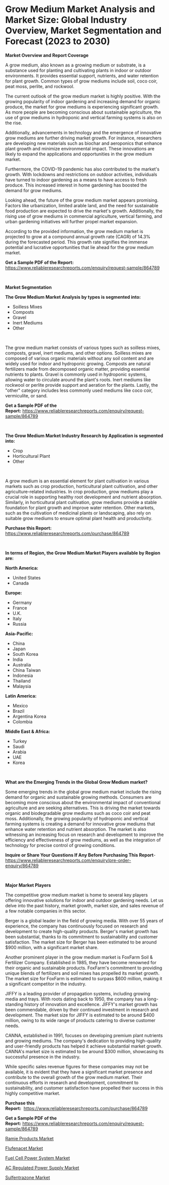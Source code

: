 <p><h1>Grow Medium Market Analysis and Market Size: Global Industry Overview, Market Segmentation and Forecast (2023 to 2030)</h1></p><p><strong>Market Overview and Report Coverage</strong></p>
<p><p>A grow medium, also known as a growing medium or substrate, is a substance used for planting and cultivating plants in indoor or outdoor environments. It provides essential support, nutrients, and water retention for plant growth. Common types of grow mediums include soil, coco coir, peat moss, perlite, and rockwool.</p><p>The current outlook of the grow medium market is highly positive. With the growing popularity of indoor gardening and increasing demand for organic produce, the market for grow mediums is experiencing significant growth. As more people are becoming conscious about sustainable agriculture, the use of grow mediums in hydroponic and vertical farming systems is also on the rise.</p><p>Additionally, advancements in technology and the emergence of innovative grow mediums are further driving market growth. For instance, researchers are developing new materials such as biochar and aeroponics that enhance plant growth and minimize environmental impact. These innovations are likely to expand the applications and opportunities in the grow medium market.</p><p>Furthermore, the COVID-19 pandemic has also contributed to the market's growth. With lockdowns and restrictions on outdoor activities, individuals have turned to indoor gardening as a means to have access to fresh produce. This increased interest in home gardening has boosted the demand for grow mediums.</p><p>Looking ahead, the future of the grow medium market appears promising. Factors like urbanization, limited arable land, and the need for sustainable food production are expected to drive the market's growth. Additionally, the rising use of grow mediums in commercial agriculture, vertical farming, and urban gardening initiatives will further propel market expansion.</p><p>According to the provided information, the grow medium market is projected to grow at a compound annual growth rate (CAGR) of 14.3% during the forecasted period. This growth rate signifies the immense potential and lucrative opportunities that lie ahead for the grow medium market.</p></p>
<p><strong>Get a Sample PDF of the Report:</strong> <a href="https://www.reliableresearchreports.com/enquiry/request-sample/864789">https://www.reliableresearchreports.com/enquiry/request-sample/864789</a></p>
<p>&nbsp;</p>
<p><strong>Market Segmentation</strong></p>
<p><strong>The Grow Medium Market Analysis by types is segmented into:</strong></p>
<p><ul><li>Soilless Mixes</li><li>Composts</li><li>Gravel</li><li>Inert Mediums</li><li>Other</li></ul></p>
<p>&nbsp;</p>
<p><p>The grow medium market consists of various types such as soilless mixes, composts, gravel, inert mediums, and other options. Soilless mixes are composed of various organic materials without any soil content and are widely used for indoor and hydroponic growing. Composts are natural fertilizers made from decomposed organic matter, providing essential nutrients to plants. Gravel is commonly used in hydroponic systems, allowing water to circulate around the plant's roots. Inert mediums like rockwool or perlite provide support and aeration for the plants. Lastly, the "other" category includes less commonly used mediums like coco coir, vermiculite, or sand.</p></p>
<p><strong>Get a Sample PDF of the Report:</strong>&nbsp;<a href="https://www.reliableresearchreports.com/enquiry/request-sample/864789">https://www.reliableresearchreports.com/enquiry/request-sample/864789</a></p>
<p>&nbsp;</p>
<p><strong>The Grow Medium Market Industry Research by Application is segmented into:</strong></p>
<p><ul><li>Crop</li><li>Horticultural Plant</li><li>Other</li></ul></p>
<p>&nbsp;</p>
<p><p>A grow medium is an essential element for plant cultivation in various markets such as crop production, horticultural plant cultivation, and other agriculture-related industries. In crop production, grow mediums play a crucial role in supporting healthy root development and nutrient absorption. Similarly, in horticultural plant cultivation, grow mediums provide a stable foundation for plant growth and improve water retention. Other markets, such as the cultivation of medicinal plants or landscaping, also rely on suitable grow mediums to ensure optimal plant health and productivity.</p></p>
<p><strong>Purchase this Report:</strong>&nbsp; <a href="https://www.reliableresearchreports.com/purchase/864789">https://www.reliableresearchreports.com/purchase/864789</a></p>
<p>&nbsp;</p>
<p><strong>In terms of Region, the Grow Medium Market Players available by Region are:</strong></p>
<p>
    <p> <strong> North America: </strong>
        <ul>
            <li>United States</li>
            <li>Canada</li>
        </ul>
        </p> 
    <p> <strong> Europe: </strong>
        <ul>
            <li>Germany</li>
            <li>France</li>
            <li>U.K.</li>
            <li>Italy</li>
            <li>Russia</li>
        </ul>
        </p> 
    <p> <strong> Asia-Pacific: </strong>
        <ul>
            <li>China</li>
            <li>Japan</li>
            <li>South Korea</li>
            <li>India</li>
            <li>Australia</li>
            <li>China Taiwan</li>
            <li>Indonesia</li>
            <li>Thailand</li>
            <li>Malaysia</li>
        </ul>
        </p> 
    <p> <strong> Latin America: </strong>
        <ul>
            <li>Mexico</li>
            <li>Brazil</li>
            <li>Argentina Korea</li>
            <li>Colombia</li>
        </ul>
        </p> 
    <p> <strong> Middle East & Africa: </strong>
        <ul>
            <li>Turkey</li>
            <li>Saudi</li>
            <li>Arabia</li>
            <li>UAE</li>
            <li>Korea</li>
        </ul>
    </p>
    </p>
<p>&nbsp;</p>
<p><strong>What are the Emerging Trends in the Global Grow Medium market?</strong></p>
<p><p>Some emerging trends in the global grow medium market include the rising demand for organic and sustainable growing methods. Consumers are becoming more conscious about the environmental impact of conventional agriculture and are seeking alternatives. This is driving the market towards organic and biodegradable grow mediums such as coco coir and peat moss. Additionally, the growing popularity of hydroponic and vertical farming systems is creating a demand for innovative grow mediums that enhance water retention and nutrient absorption. The market is also witnessing an increasing focus on research and development to improve the efficiency and effectiveness of grow mediums, as well as the integration of technology for precise control of growing conditions.</p></p>
<p><strong>Inquire or Share Your Questions If Any Before Purchasing This Report</strong>- <a href="https://www.reliableresearchreports.com/enquiry/pre-order-enquiry/864789">https://www.reliableresearchreports.com/enquiry/pre-order-enquiry/864789</a></p>
<p>&nbsp;</p>
<p><strong>Major Market Players</strong></p>
<p><p>The competitive grow medium market is home to several key players offering innovative solutions for indoor and outdoor gardening needs. Let us delve into the past history, market growth, market size, and sales revenue of a few notable companies in this sector.</p><p>Berger is a global leader in the field of growing media. With over 55 years of experience, the company has continuously focused on research and development to create high-quality products. Berger's market growth has been substantial, thanks to its commitment to sustainability and customer satisfaction. The market size for Berger has been estimated to be around $900 million, with a significant market share.</p><p>Another prominent player in the grow medium market is FoxFarm Soil & Fertilizer Company. Established in 1985, they have become renowned for their organic and sustainable products. FoxFarm's commitment to providing unique blends of fertilizers and soil mixes has propelled its market growth. The market size for FoxFarm is estimated to surpass $600 million, making it a significant competitor in the industry.</p><p>JIFFY is a leading provider of propagation systems, including growing media and trays. With roots dating back to 1950, the company has a long-standing history of innovation and excellence. JIFFY's market growth has been commendable, driven by their continued investment in research and development. The market size for JIFFY is estimated to be around $400 million, owing to its wide range of products catering to diverse customer needs.</p><p>CANNA, established in 1991, focuses on developing premium plant nutrients and growing mediums. The company's dedication to providing high-quality and user-friendly products has helped it achieve substantial market growth. CANNA's market size is estimated to be around $300 million, showcasing its successful presence in the industry.</p><p>While specific sales revenue figures for these companies may not be available, it is evident that they have a significant market presence and contribute to the overall growth of the grow medium market. Their continuous efforts in research and development, commitment to sustainability, and customer satisfaction have propelled their success in this highly competitive market.</p></p>
<p><strong>Purchase this Report:</strong>&nbsp;&nbsp;<a href="https://www.reliableresearchreports.com/purchase/864789">https://www.reliableresearchreports.com/purchase/864789</a></p>
<p></p>
<p><strong>Get a Sample PDF of the Report:</strong>&nbsp;<a href="https://www.reliableresearchreports.com/enquiry/request-sample/864789">https://www.reliableresearchreports.com/enquiry/request-sample/864789</a></p>
<p><p><a href="https://medium.com/@aashish.reportprime2/ramie-products-market-size-market-outlook-and-market-forecast-2023-to-2030-6dbc2b461a26">Ramie Products Market</a></p><p><a href="https://github.com/Chiragrp22/Market-Research-Report-List-1/blob/main/flufenacet-market.md">Flufenacet Market</a></p><p><a href="https://www.linkedin.com/pulse/decoding-fuel-cell-power-system-market-deep-dive-latest-trends-3hfie/">Fuel Cell Power System Market</a></p><p><a href="https://www.linkedin.com/pulse/ac-regulated-power-supply-market-insights-players-forecast-qgsee/">AC Regulated Power Supply Market</a></p><p><a href="https://github.com/ChiragRP21/Market-Research-Report-List-1/blob/main/sulfentrazone-market.md">Sulfentrazone Market</a></p></p>